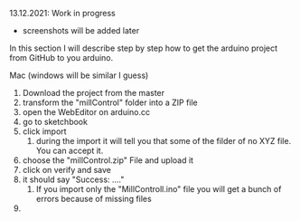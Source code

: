 13.12.2021: Work in progress
- screenshots will be added later

In this section I will describe step by step how to get the arduino project from GitHub to you arduino.

Mac (windows will be similar I guess)

1. Download the project from the master
1. transform the "millControl" folder into a ZIP file
1. open the WebEditor on arduino.cc
1. go to sketchbook
1. click import
   1. during the import it will tell you that some of the filder of no XYZ file. You can accept it.
1. choose the "millControl.zip" File and upload it
1. click on verify and save
1. it should say "Success: ...."
   1. If you import only the "MillControll.ino" file you will get a bunch of errors because of missing files
1. 
